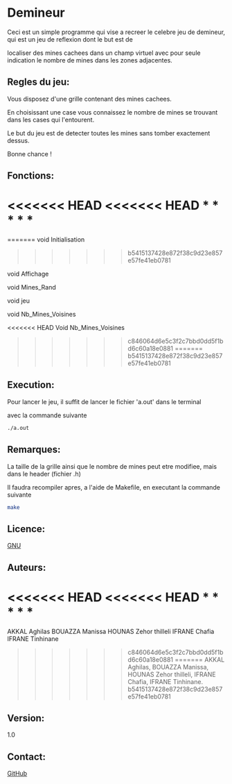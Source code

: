 # Demineur

Ceci est un simple programme qui vise a recreer le celebre jeu de demineur, qui est un jeu de reflexion dont le but est de

localiser des mines cachees dans un champ virtuel avec pour seule indication le nombre de mines dans les zones adjacentes.


## Regles du jeu:

Vous disposez d'une grille contenant des mines cachees. 

En choisissant une case vous connaissez le nombre de mines se trouvant dans les cases qui l'entourent.

Le but du jeu est de detecter toutes les mines sans tomber exactement dessus.

Bonne chance !


## Fonctions:

<<<<<<< HEAD
<<<<<<< HEAD
*
*
*
*
*
=======
=======
void Initialisation
>>>>>>> b5415137428e872f38c9d23e857e57fe41eb0781

void Affichage

void Mines_Rand

void jeu

void Nb_Mines_Voisines


<<<<<<< HEAD
Void Nb_Mines_Voisines
>>>>>>> c846064d6e5c3f2c7bbd0dd5f1bd6c60a18e0881
=======
>>>>>>> b5415137428e872f38c9d23e857e57fe41eb0781



## Execution:

Pour lancer le jeu, il suffit de lancer le fichier 'a.out' dans le terminal

avec la commande suivante

```bash
./a.out
```


## Remarques:

La taille de la grille ainsi que le nombre de mines peut etre modifiee, mais dans le header (fichier .h)

Il faudra recompiler apres, a l'aide de Makefile, en executant la commande suivante

```bash
make
```




## Licence:

[GNU](http://www.gnu.org/licenses/gpl-3.0.txt)


## Auteurs:

<<<<<<< HEAD
<<<<<<< HEAD
*
*
*
*
*
=======
AKKAL Aghilas
BOUAZZA Manissa
HOUNAS Zehor thilleli
IFRANE Chafia
IFRANE Tinhinane
>>>>>>> c846064d6e5c3f2c7bbd0dd5f1bd6c60a18e0881
=======
AKKAL Aghilas,
BOUAZZA Manissa,
HOUNAS Zehor thilleli,
IFRANE Chafia,
IFRANE Tinhinane.
>>>>>>> b5415137428e872f38c9d23e857e57fe41eb0781


## Version:

1.0


## Contact:

[GitHub](https://github.com/GhilasHardgeek/Demineur)